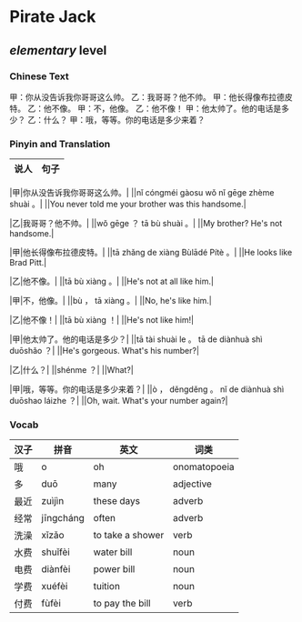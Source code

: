 # Pirate Jack
## *elementary* level

### Chinese Text
甲：你从没告诉我你哥哥这么帅。
乙：我哥哥？他不帅。
甲：他长得像布拉德皮特。
乙：他不像。
甲：不，他像。
乙：他不像！
甲：他太帅了。他的电话是多少？
乙：什么？
甲：哦，等等。你的电话是多少来着？

### Pinyin and Translation
|说人|句子|
|----|----|

|甲|你从没告诉我你哥哥这么帅。|
||nǐ cóngméi gàosu wǒ nǐ gēge zhème shuài 。|
||You never told me your brother was this handsome.|

|乙|我哥哥？他不帅。|
||wǒ gēge ？ tā bù shuài 。|
||My brother? He's not handsome.|

|甲|他长得像布拉德皮特。|
||tā zhǎng de xiàng Bùlādé Pítè 。|
||He looks like Brad Pitt.|

|乙|他不像。|
||tā bù xiàng 。|
||He's not at all like him.|

|甲|不，他像。|
||bù ， tā xiàng 。|
||No, he's like him.|

|乙|他不像！|
||tā bù xiàng ！|
||He's not like him!|

|甲|他太帅了。他的电话是多少？|
||tā tài shuài le 。 tā de diànhuà shì duōshǎo ？|
||He's gorgeous. What's his number?|

|乙|什么？|
||shénme ？|
||What?|

|甲|哦，等等。你的电话是多少来着？|
||ò ， děngděng 。 nǐ de diànhuà shì duōshao láizhe ？|
||Oh, wait. What's your number again?|
### Vocab
|汉子|拼音|英文|词类|
|----|----|----|----|
|哦|o|oh|onomatopoeia|
|多|duō|many|adjective|
|最近|zuìjìn|these days|adverb|
|经常|jīngcháng|often|adverb|
|洗澡|xǐzǎo|to take a shower|verb|
|水费|shuǐfèi|water bill|noun|
|电费|diànfèi|power bill|noun|
|学费|xuéfèi|tuition|noun|
|付费|fùfèi|to pay the bill|verb|